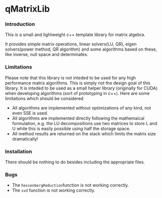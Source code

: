 # qMatrixLib

### Introduction
This is a small and lightweight c++ template library for matrix algebra.

It provides simple matrix operations, linear solvers(LU, QR), eigen solvers(power method, QR algorithm) and some algorithms based on these, like inverse, null space and determinates.

### Limitations

Please note that this library is not inteded to be used for any high performance matrix algorithms. This is simply not the design goal of this library. It is inteded to be used as a small helper library (originally for CUDA) when developing algorithms (sort of prototyping in c++). Here are some limitations which should be considered

- All algorithms are implemented without optimizations of any kind, not even SSE is used.
- All algorithms are implemented directly following the mathemaical formulation, e.g. the LU decompositions use two matrices to store L and U while this is easily possible using half the storage space.
- All method results are returned on the stack which limits the matrix size dramatically!

### Installation
There should be nothing to do besides including the appropriate files.

### Bugs
- The `hessenbergReduction`function is not working correctly.
- The `svd` function is not working correctly.